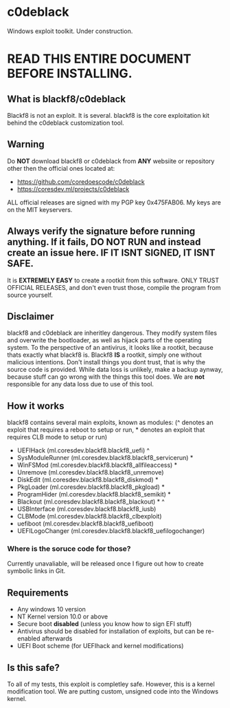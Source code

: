# c0deblack
Windows exploit toolkit. Under construction.

# READ THIS ENTIRE DOCUMENT BEFORE INSTALLING.

## What is blackf8/c0deblack
Blackf8 is not an exploit. It is several. blackf8 is the core exploitation kit behind the c0deblack customization tool.

## Warning
Do **NOT** download blackf8 or c0deblack from **ANY** websiite or repository other then the official ones located at:
- https://github.com/coredoescode/c0deblack
- https://coresdev.ml/projects/c0deblack

ALL official releases are signed with my PGP key 0x475FAB06. My keys are on the MIT keyservers.

## Always verify the signature before running anything. If it fails, DO NOT RUN and instead create an issue here. IF IT ISNT SIGNED, IT ISNT SAFE.

It is **EXTREMELY EASY** to create a rootkit from this software. ONLY TRUST OFFICIAL RELEASES, and don't even trust those, compile the program from source yourself.

## Disclaimer
blackf8 and c0deblack are inheritley dangerous. They modify system files and overwrite the bootloader, as well as hijack parts of the operating system. To the perspective of an antivirus, it looks like a rootkit, because thats exactly what blackf8 is. Blackf8 **IS** a rootkit, simply one without malicious intentions. Don't install things you dont trust, that is why the source code is provided. While data loss is unlikely, make a backup aynway, because stuff can go wrong with the things this tool does. We are **not** responsible for any data loss due to use of this tool.

## How it works
blackf8 contains several main exploits, known as modules:
(^ denotes an exploit that requires a reboot to setup or run, * denotes an exploit that requires CLB mode to setup or run)
- UEFIHack (ml.coresdev.blackf8.blackf8_uefi) ^
- SysModuleRunner (ml.coresdev.blackf8.blackf8_servicerun) \*
- WinFSMod (ml.coresdev.blackf8.blackf8_allfileaccess) \*
- Unremove (ml.coresdev.blackf8.blackf8_unremove)
- DiskEdit (ml.coresdev.blackf8.blackf8_diskmod) \*
- PkgLoader (ml.coresdev.blackf8.blackf8_pkgload) \*
- ProgramHider (ml.coresdev.blackf8.blackf8_semikit) \*
- Blackout (ml.coresdev.blackf8.blackf8_blackout) \* ^
- USBInterface (ml.coresdev.blackf8.blackf8_iusb) 
- CLBMode (ml.coresdev.blackf8.blackf8_clbexploit)
- uefiboot (ml.coresdev.blackf8.blackf8_uefiboot)
- UEFILogoChanger (ml.coresdev.blackf8.blackf8_uefilogochanger)

### Where is the soruce code for those?
Currently unavaliable, will be released once I figure out how to create symbolic links in Git.

## Requirements
- Any windows 10 version
- NT Kernel version 10.0 or above
- Secure boot **disabled** (unless you know how to sign EFI stuff)
- Antivirus should be disabled for installation of exploits, but can be re-enabled afterwards
- UEFI Boot scheme (for UEFIhack and kernel modifications)

## Is this safe?
To all of my tests, this exploit is completley safe. However, this is a kernel modification tool. We are putting custom, unsigned code into the Windows kernel.
